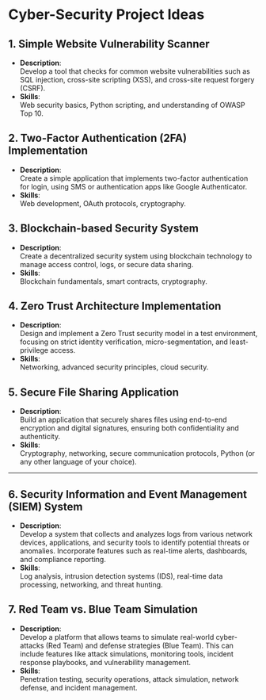 # Cyber-Security Project Ideas

## 1. Simple Website Vulnerability Scanner
- **Description**:  
  Develop a tool that checks for common website vulnerabilities such as SQL injection, cross-site scripting (XSS), and cross-site request forgery (CSRF).
- **Skills**:  
  Web security basics, Python scripting, and understanding of OWASP Top 10.

## 2. Two-Factor Authentication (2FA) Implementation
- **Description**:  
  Create a simple application that implements two-factor authentication for login, using SMS or authentication apps like Google Authenticator.
- **Skills**:  
  Web development, OAuth protocols, cryptography.

## 3. Blockchain-based Security System
- **Description**:  
  Create a decentralized security system using blockchain technology to manage access control, logs, or secure data sharing.
- **Skills**:  
  Blockchain fundamentals, smart contracts, cryptography.

## 4. Zero Trust Architecture Implementation
- **Description**:  
  Design and implement a Zero Trust security model in a test environment, focusing on strict identity verification, micro-segmentation, and least-privilege access.
- **Skills**:  
  Networking, advanced security principles, cloud security.

## 5. Secure File Sharing Application
- **Description**:  
  Build an application that securely shares files using end-to-end encryption and digital signatures, ensuring both confidentiality and authenticity.
- **Skills**:  
  Cryptography, networking, secure communication protocols, Python (or any other language of your choice).

---

## 6. Security Information and Event Management (SIEM) System
- **Description**:  
  Develop a system that collects and analyzes logs from various network devices, applications, and security tools to identify potential threats or anomalies. Incorporate features such as real-time alerts, dashboards, and compliance reporting.
- **Skills**:  
  Log analysis, intrusion detection systems (IDS), real-time data processing, networking, and threat hunting.

## 7. Red Team vs. Blue Team Simulation
- **Description**:  
  Develop a platform that allows teams to simulate real-world cyber-attacks (Red Team) and defense strategies (Blue Team). This can include features like attack simulations, monitoring tools, incident response playbooks, and vulnerability management.
- **Skills**:  
  Penetration testing, security operations, attack simulation, network defense, and incident management.
